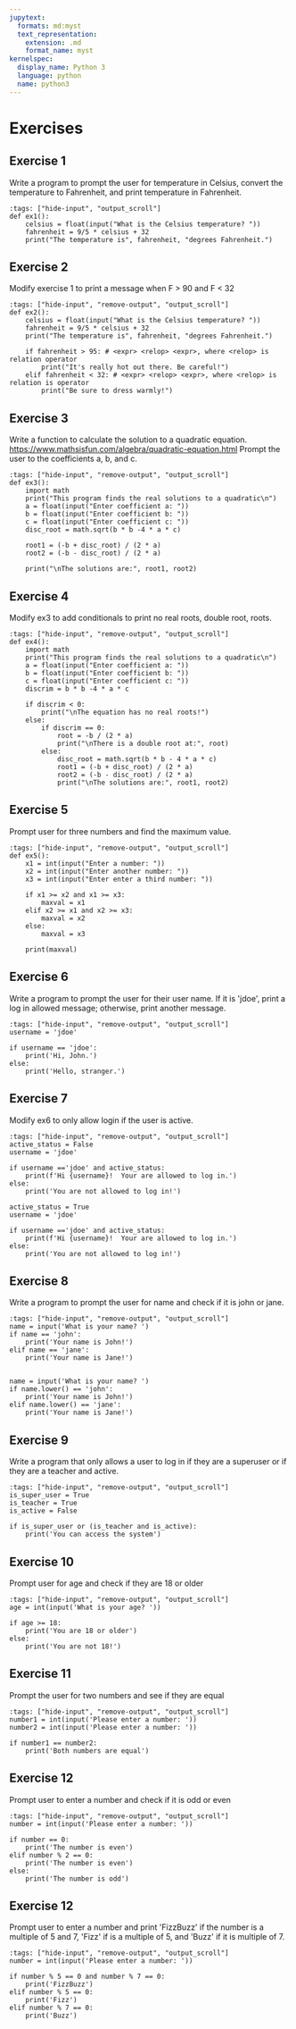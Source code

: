 ```yaml
---
jupytext:
  formats: md:myst
  text_representation:
    extension: .md
    format_name: myst
kernelspec:
  display_name: Python 3
  language: python
  name: python3
---
```



# Exercises

## Exercise 1 
Write a program to prompt the user for temperature in Celsius, convert the temperature to Fahrenheit, and print temperature in Fahrenheit. 


```{code-cell} ipython3
:tags: ["hide-input", "output_scroll"]
def ex1():
    celsius = float(input("What is the Celsius temperature? "))
    fahrenheit = 9/5 * celsius + 32
    print("The temperature is", fahrenheit, "degrees Fahrenheit.")
```

## Exercise 2
Modify exercise 1 to print a message when F > 90 and F < 32

```{code-cell} ipython3
:tags: ["hide-input", "remove-output", "output_scroll"]
def ex2():
    celsius = float(input("What is the Celsius temperature? "))
    fahrenheit = 9/5 * celsius + 32
    print("The temperature is", fahrenheit, "degrees Fahrenheit.")

    if fahrenheit > 95: # <expr> <relop> <expr>, where <relop> is relation operator
        print("It's really hot out there. Be careful!")
    elif fahrenheit < 32: # <expr> <relop> <expr>, where <relop> is relation is operator
        print("Be sure to dress warmly!")
```

## Exercise 3 
Write a function to calculate the solution to a quadratic equation.
https://www.mathsisfun.com/algebra/quadratic-equation.html
Prompt the user to the coefficients a, b, and c. 


```{code-cell} ipython3
:tags: ["hide-input", "remove-output", "output_scroll"]
def ex3():
    import math
    print("This program finds the real solutions to a quadratic\n")
    a = float(input("Enter coefficient a: "))
    b = float(input("Enter coefficient b: "))
    c = float(input("Enter coefficient c: "))
    disc_root = math.sqrt(b * b -4 * a * c)

    root1 = (-b + disc_root) / (2 * a)
    root2 = (-b - disc_root) / (2 * a)

    print("\nThe solutions are:", root1, root2)
```

## Exercise 4 
Modify ex3 to add conditionals to print no real roots, double root, roots.


```{code-cell} ipython3
:tags: ["hide-input", "remove-output", "output_scroll"]
def ex4():
    import math
    print("This program finds the real solutions to a quadratic\n")
    a = float(input("Enter coefficient a: "))
    b = float(input("Enter coefficient b: "))
    c = float(input("Enter coefficient c: "))
    discrim = b * b -4 * a * c

    if discrim < 0:
        print("\nThe equation has no real roots!")
    else:
        if discrim == 0:
            root = -b / (2 * a)
            print("\nThere is a double root at:", root)
        else:
            disc_root = math.sqrt(b * b - 4 * a * c)
            root1 = (-b + disc_root) / (2 * a)
            root2 = (-b - disc_root) / (2 * a)
            print("\nThe solutions are:", root1, root2)
```

## Exercise 5
Prompt user for three numbers and find the maximum value.

```{code-cell} ipython3
:tags: ["hide-input", "remove-output", "output_scroll"]
def ex5():
    x1 = int(input("Enter a number: "))
    x2 = int(input("Enter another number: "))
    x3 = int(input("Enter enter a third number: "))

    if x1 >= x2 and x1 >= x3:
        maxval = x1
    elif x2 >= x1 and x2 >= x3:
        maxval = x2
    else:
        maxval = x3

    print(maxval)
```

## Exercise 6 
Write a program to prompt the user for their user name. 
If it is 'jdoe', print a log in allowed message; otherwise, print another message.


```{code-cell} ipython3
:tags: ["hide-input", "remove-output", "output_scroll"]
username = 'jdoe'

if username == 'jdoe':
    print('Hi, John.')
else:
    print('Hello, stranger.')
```

## Exercise 7 
Modify ex6 to only allow login if the user is active.


```{code-cell} ipython3
:tags: ["hide-input", "remove-output", "output_scroll"]
active_status = False
username = 'jdoe'

if username =='jdoe' and active_status:
    print(f'Hi {username}!  Your are allowed to log in.')
else:
    print('You are not allowed to log in!')

active_status = True
username = 'jdoe'

if username =='jdoe' and active_status:
    print(f'Hi {username}!  Your are allowed to log in.')
else:
    print('You are not allowed to log in!')
```


## Exercise 8 
Write a program to prompt the user for name and check if it is john or jane.

```{code-cell} ipython3
:tags: ["hide-input", "remove-output", "output_scroll"]
name = input('What is your name? ')
if name == 'john':
    print('Your name is John!')
elif name == 'jane':
    print('Your name is Jane!')


name = input('What is your name? ')
if name.lower() == 'john':
    print('Your name is John!')
elif name.lower() == 'jane':
    print('Your name is Jane!')
```

## Exercise 9
Write a program that only allows a user to log in if they are a superuser or if they are a teacher and active.


```{code-cell} ipython3
:tags: ["hide-input", "remove-output", "output_scroll"]
is_super_user = True
is_teacher = True
is_active = False

if is_super_user or (is_teacher and is_active):
    print('You can access the system')
```

## Exercise 10
Prompt user for age and check if they are 18 or older


```{code-cell} ipython3
:tags: ["hide-input", "remove-output", "output_scroll"]
age = int(input('What is your age? '))

if age >= 18:
    print('You are 18 or older')
else:
    print('You are not 18!')
```

## Exercise 11
Prompt the user for two numbers and see if they are equal


```{code-cell} ipython3
:tags: ["hide-input", "remove-output", "output_scroll"]
number1 = int(input('Please enter a number: '))
number2 = int(input('Please enter a number: '))

if number1 == number2:
    print('Both numbers are equal')

```

## Exercise 12
Prompt user to enter a number and check if it is odd or even


```{code-cell} ipython3
:tags: ["hide-input", "remove-output", "output_scroll"]
number = int(input('Please enter a number: '))

if number == 0:
    print('The number is even')
elif number % 2 == 0:
    print('The number is even')
else: 
    print('The number is odd')
```


## Exercise 12
Prompt user to enter a number and print 'FizzBuzz' if the number is a multiple of 5 and 7, 'Fizz' 
if is a multiple of 5, and 'Buzz' if it is multiple of 7. 


```{code-cell} ipython3
:tags: ["hide-input", "remove-output", "output_scroll"]
number = int(input('Please enter a number: '))

if number % 5 == 0 and number % 7 == 0:
    print('FizzBuzz')
elif number % 5 == 0:
    print('Fizz')
elif number % 7 == 0:
    print('Buzz')
```